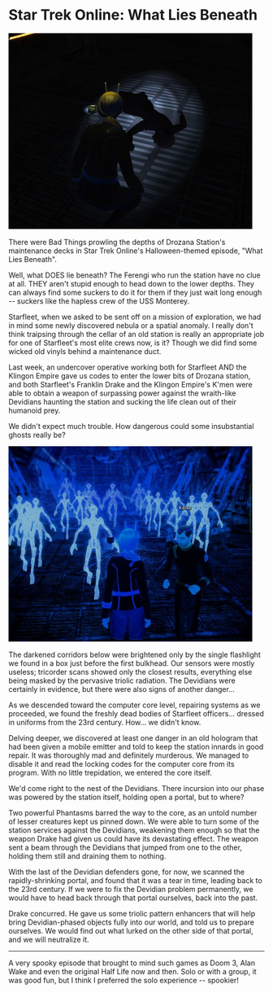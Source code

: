 # Star Trek Online: What Lies Beneath

[![](../uploads/2010/11/GameClient-2010-10-30-14-15-57-85-480x385.jpg "Murder most foul")](../uploads/2010/11/GameClient-2010-10-30-14-15-57-85.jpg)

There were Bad Things prowling the depths of Drozana Station's maintenance decks in Star Trek Online's Halloween-themed episode, "What Lies Beneath".

Well, what DOES lie beneath? The Ferengi who run the station have no clue at all. THEY aren't stupid enough to head down to the lower depths. They can always find some suckers to do it for them if they just wait long enough -- suckers like the hapless crew of the USS Monterey.

Starfleet, when we asked to be sent off on a mission of exploration, we had in mind some newly discovered nebula or a spatial anomaly. I really don't think traipsing through the cellar of an old station is really an appropriate job for one of Starfleet's most elite crews now, is it? Though we did find some wicked old vinyls behind a maintenance duct.

Last week, an undercover operative working both for Starfleet AND the Klingon Empire gave us codes to enter the lower bits of Drozana station, and both Starfleet's Franklin Drake and the Klingon Empire's K'men were able to obtain a weapon of surpassing power against the wraith-like Devidians haunting the station and sucking the life clean out of their humanoid prey.

We didn't expect much trouble. How dangerous could some insubstantial ghosts really be?

[![](../uploads/2010/11/GameClient-2010-10-30-15-02-47-95-480x384.jpg "Who ya gonna call?")](../uploads/2010/11/GameClient-2010-10-30-15-02-47-95.jpg)

The darkened corridors below were brightened only by the single flashlight we found in a box just before the first bulkhead. Our sensors were mostly useless; tricorder scans showed only the closest results, everything else being masked by the pervasive triolic radiation. The Devidians were certainly in evidence, but there were also signs of another danger...

As we descended toward the computer core level, repairing systems as we proceeded, we found the freshly dead bodies of Starfleet officers... dressed in uniforms from the 23rd century. How... we didn't know.

Delving deeper, we discovered at least one danger in an old hologram that had been given a mobile emitter and told to keep the station innards in good repair. It was thoroughly mad and definitely murderous. We managed to disable it and read the locking codes for the computer core from its program. With no little trepidation, we entered the core itself.

We'd come right to the nest of the Devidians. There incursion into our phase was powered by the station itself, holding open a portal, but to where?

Two powerful Phantasms barred the way to the core, as an untold number of lesser creatures kept us pinned down. We were able to turn some of the station services against the Devidians, weakening them enough so that the weapon Drake had given us could have its devastating effect. The weapon sent a beam through the Devidians that jumped from one to the other, holding them still and draining them to nothing.

With the last of the Devidian defenders gone, for now, we scanned the rapidly-shrinking portal, and found that it was a tear in time, leading back to the 23rd century. If we were to fix the Devidian problem permanently, we would have to head back through that portal ourselves, back into the past.

Drake concurred. He gave us some triolic pattern enhancers that will help bring Devidian-phased objects fully into our world, and told us to prepare ourselves. We would find out what lurked on the other side of that portal, and we will neutralize it.

---

A very spooky episode that brought to mind such games as Doom 3, Alan Wake and even the original Half Life now and then. Solo or with a group, it was good fun, but I think I preferred the solo experience -- spookier!


